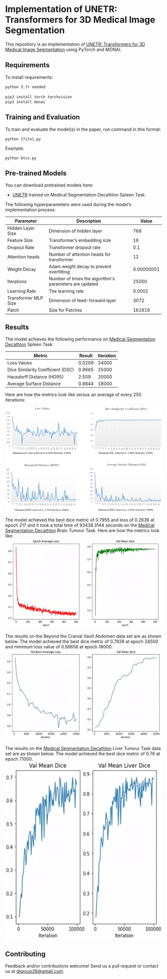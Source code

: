 # Implementation of UNETR: Transformers for 3D Medical Image Segmentation

This repository is an implementation of [UNETR: Transformers for 3D Medical Image
Segmentation](https://arxiv.org/pdf/2103.10504v1.pdf) using PyTorch and MONAI. 

## Requirements

To install requirements:

```setup
python 3.7+ needed

pip3 install torch torchvision
pip3 install monai
```

## Training and Evaluation

To train and evaluate the model(s) in the paper, run command in this format:

```train
python {file}.py
```

Example:
```train
python btcv.py
```

## Pre-trained Models

You can download pretrained models here:

- [UNETR](https://drive.google.com/file/d/1dKuJCcOTNAppF-GgEM0Sgiq9Qn8VmeZz) trained on Medical Segmentation Decathlon Spleen Task. 

The following hyperparameters were used during the model’s implementation process:

| Parameter | Description  | Value |
| ------------------ |---------------- | -------------- |
| Hidden Layer Size  |     Dimension of hidden layer          |      768       |
| Feature Size       |     Transformer’s embedding size          |      16        |
| Dropout Rate  |     Transformer dropout rate        |      0.1        |
| Attention heads  |     Number of attention heads for transformer         |      12        |
| Weight Decay | Adam weight decay to prevent overfitting | 0.00000001       |
| Iterations | Number of times the algorithm's parameters are updated | 25000       |
| Learning Rate | The learning rate | 0.0001      |
| Transformer MLP Size | Dimension of feed-forward layer | 3072      |
| Patch | Size for Patches | 16*16*16     |

## Results

The model achieves the following performance on [Medical Segmentation Decathlon](http://medicaldecathlon.com/) Spleen Task:

| Metric       | Result  | Iteration
| ------------------ |---------| ------- |
| Loss Values   |     0.0209 | 24000       |
| Dice Similarity Coefficient (DSC)  |     0.9665 | 25000       |
| Hausdorff Distance (HD95)   |     2.509 | 20000    |
| Average Surface Distance   |     0.8844 | 18000   |

Here are how the metrics look like versus an average of every 250 iterations:

![Spleen Results](../templates/static/EvaluationMetrics.jpg)

The model achieved the best dice metric of 0.7955 and loss of 0.2636 at epoch 217 and it took a total time of 93438.3144 seconds on the [Medical Segmentation Decathlon](http://medicaldecathlon.com/) Brain Tumour Task. Here are how the metrics look like:
![Brain Tumour Results](../templates/static/BrainTumour.jpeg)

The results on the Beyond the Cranial Vault Abdomen data set are as shown below. The model achieved the best dice metric of 0.7928 at epoch 24500 and minimum loss value of 0.56656 at epoch 18000.
![BTCV Results](../templates/static/BTCV.jpeg)

The results on the [Medical Segmentation Decathlon](http://medicaldecathlon.com/) Liver Tumour Task data set are as shown below. The model achieved the best dice metric of 0.76 at epoch 71000.
![Liver Tumour Results](../templates/static/LiverTumour.png)

## Contributing
Feedback and/or contributions welcome! Send us a pull request or contact us at dlgroup28@gmail.com.
